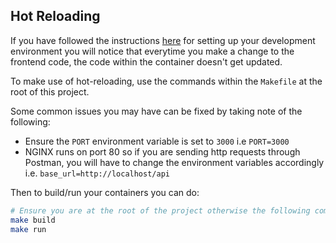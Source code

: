 ## Hot Reloading

If you have followed the instructions [here](getting_started.md) for setting up your development environment you will
notice that everytime you make a change to the frontend code, the code within the container doesn't get updated.

To make use of hot-reloading, use the commands within the `Makefile` at the root of this project.

Some common issues you may have can be fixed by taking note of the following:

- Ensure the `PORT` environment variable is set to `3000` i.e `PORT=3000`
- NGINX runs on port 80 so if you are sending http requests through Postman, you will have to change the environment
variables accordingly i.e. `base_url=http://localhost/api`

Then to build/run your containers you can do:

```bash
# Ensure you are at the root of the project otherwise the following commands will not be recognized
make build
make run
```